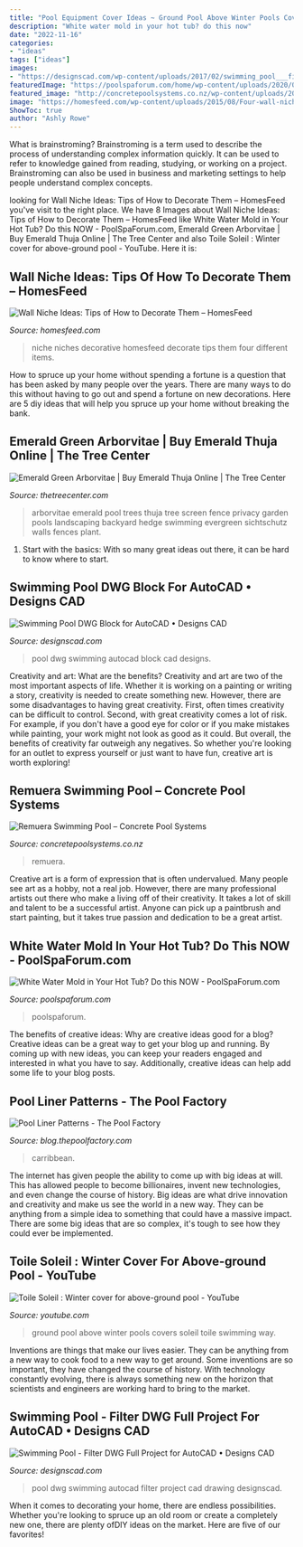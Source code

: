 ```yaml
---
title: "Pool Equipment Cover Ideas ~ Ground Pool Above Winter Pools Covers Soleil Toile Swimming Way"
description: "White water mold in your hot tub? do this now"
date: "2022-11-16"
categories:
- "ideas"
tags: ["ideas"]
images:
- "https://designscad.com/wp-content/uploads/2017/02/swimming_pool___filter_dwg_full_project_for_autocad_45921.gif"
featuredImage: "https://poolspaforum.com/home/wp-content/uploads/2020/09/white-mold-empty-and-refill.jpg"
featured_image: "http://concretepoolsystems.co.nz/wp-content/uploads/2015/08/S6A8519-Swimming-Pool-Resized-687x1030.jpg"
image: "https://homesfeed.com/wp-content/uploads/2015/08/Four-wall-niches-with-different-decorative-items.jpg"
ShowToc: true
author: "Ashly Rowe"
---
```



What is brainstroming?
Brainstroming is a term used to describe the process of understanding complex information quickly. It can be used to refer to knowledge gained from reading, studying, or working on a project. Brainstroming can also be used in business and marketing settings to help people understand complex concepts.

	

		
looking for Wall Niche Ideas: Tips of How to Decorate Them – HomesFeed you've visit to the right place. We have 8 Images about Wall Niche Ideas: Tips of How to Decorate Them – HomesFeed like White Water Mold in Your Hot Tub? Do this NOW - PoolSpaForum.com, Emerald Green Arborvitae | Buy Emerald Thuja Online | The Tree Center and also Toile Soleil : Winter cover for above-ground pool - YouTube. Here it is:
		
    
## Wall Niche Ideas: Tips Of How To Decorate Them – HomesFeed

<img loading=lazy src="https://homesfeed.com/wp-content/uploads/2015/08/Four-wall-niches-with-different-decorative-items.jpg" onerror="this.onerror=null;this.src='https://tse1.mm.bing.net/th?id=OIP.xVMDHFrpo8Q0NvGeGgeypAHaHp&amp;pid=15.1';" alt="Wall Niche Ideas: Tips of How to Decorate Them – HomesFeed">

_Source: homesfeed.com_

>niche niches decorative homesfeed decorate tips them four different items. 

	

How to spruce up your home without spending a fortune is a question that has been asked by many people over the years. There are many ways to do this without having to go out and spend a fortune on new decorations. Here are 5 diy ideas that will help you spruce up your home without breaking the bank.

    
## Emerald Green Arborvitae | Buy Emerald Thuja Online | The Tree Center

<img loading=lazy src="https://www.thetreecenter.com/wp-content/uploads/2014/06/emerald-green-3.jpg" onerror="this.onerror=null;this.src='https://tse3.mm.bing.net/th?id=OIP.ZE5EiPdwIYdAV1AELFRhrgHaE8&amp;pid=15.1';" alt="Emerald Green Arborvitae | Buy Emerald Thuja Online | The Tree Center">

_Source: thetreecenter.com_

>arborvitae emerald pool trees thuja tree screen fence privacy garden pools landscaping backyard hedge swimming evergreen sichtschutz walls fences plant. 

	

1. Start with the basics: With so many great ideas out there, it can be hard to know where to start.

    
## Swimming Pool DWG Block For AutoCAD • Designs CAD

<img loading=lazy src="https://designscad.com/wp-content/uploads/2017/02/swimming_pool_dwg_block_for_autocad_73849.gif" onerror="this.onerror=null;this.src='https://tse1.mm.bing.net/th?id=OIP.ngWqIGvtevti6HtY957jpgHaF4&amp;pid=15.1';" alt="Swimming Pool DWG Block for AutoCAD • Designs CAD">

_Source: designscad.com_

>pool dwg swimming autocad block cad designs. 

	

Creativity and art: What are the benefits?
Creativity and art are two of the most important aspects of life. Whether it is working on a painting or writing a story, creativity is needed to create something new. However, there are some disadvantages to having great creativity. First, often times creativity can be difficult to control. Second, with great creativity comes a lot of risk. For example, if you don't have a good eye for color or if you make mistakes while painting, your work might not look as good as it could. But overall, the benefits of creativity far outweigh any negatives. So whether you're looking for an outlet to express yourself or just want to have fun, creative art is worth exploring!

    
## Remuera Swimming Pool – Concrete Pool Systems

<img loading=lazy src="http://concretepoolsystems.co.nz/wp-content/uploads/2015/08/S6A8519-Swimming-Pool-Resized-687x1030.jpg" onerror="this.onerror=null;this.src='https://tse4.mm.bing.net/th?id=OIP.udSPQLlRpDSrtU-DL-yJuQHaLG&amp;pid=15.1';" alt="Remuera Swimming Pool – Concrete Pool Systems">

_Source: concretepoolsystems.co.nz_

>remuera. 

	

Creative art is a form of expression that is often undervalued. Many people see art as a hobby, not a real job. However, there are many professional artists out there who make a living off of their creativity. It takes a lot of skill and talent to be a successful artist. Anyone can pick up a paintbrush and start painting, but it takes true passion and dedication to be a great artist.

    
## White Water Mold In Your Hot Tub? Do This NOW - PoolSpaForum.com

<img loading=lazy src="https://poolspaforum.com/home/wp-content/uploads/2020/09/white-mold-empty-and-refill.jpg" onerror="this.onerror=null;this.src='https://tse1.mm.bing.net/th?id=OIP.1lWlH1hMK8La81HfyREqPwHaD4&amp;pid=15.1';" alt="White Water Mold in Your Hot Tub? Do this NOW - PoolSpaForum.com">

_Source: poolspaforum.com_

>poolspaforum. 

	

The benefits of creative ideas: Why are creative ideas good for a blog?
Creative ideas can be a great way to get your blog up and running. By coming up with new ideas, you can keep your readers engaged and interested in what you have to say. Additionally, creative ideas can help add some life to your blog posts.

    
## Pool Liner Patterns - The Pool Factory

<img loading=lazy src="https://blog-media.thepoolfactory.com/blog/wp-content/uploads/2016/07/pool-liner-carribbean-1.jpg" onerror="this.onerror=null;this.src='https://tse1.mm.bing.net/th?id=OIP.yEfZg7-XfWMjajrGc9r75QHaFj&amp;pid=15.1';" alt="Pool Liner Patterns - The Pool Factory">

_Source: blog.thepoolfactory.com_

>carribbean. 

	

The internet has given people the ability to come up with big ideas at will. This has allowed people to become billionaires, invent new technologies, and even change the course of history. Big ideas are what drive innovation and creativity and make us see the world in a new way. They can be anything from a simple idea to something that could have a massive impact. There are some big ideas that are so complex, it's tough to see how they could ever be implemented.

    
## Toile Soleil : Winter Cover For Above-ground Pool - YouTube

<img loading=lazy src="https://i.ytimg.com/vi/YeZQ9mcwwv8/hqdefault.jpg" onerror="this.onerror=null;this.src='https://tse4.mm.bing.net/th?id=OIP.aXz0VOqFQ-bAqOI2l36jpgHaFj&amp;pid=15.1';" alt="Toile Soleil : Winter cover for above-ground pool - YouTube">

_Source: youtube.com_

>ground pool above winter pools covers soleil toile swimming way. 

	

Inventions are things that make our lives easier. They can be anything from a new way to cook food to a new way to get around. Some inventions are so important, they have changed the course of history. With technology constantly evolving, there is always something new on the horizon that scientists and engineers are working hard to bring to the market.

    
## Swimming Pool - Filter DWG Full Project For AutoCAD • Designs CAD

<img loading=lazy src="https://designscad.com/wp-content/uploads/2017/02/swimming_pool___filter_dwg_full_project_for_autocad_45921.gif" onerror="this.onerror=null;this.src='https://tse4.mm.bing.net/th?id=OIP.8ajXnWGwwUnM6kAPALP-FAHaEG&amp;pid=15.1';" alt="Swimming Pool - Filter DWG Full Project for AutoCAD • Designs CAD">

_Source: designscad.com_

>pool dwg swimming autocad filter project cad drawing designscad. 

	

When it comes to decorating your home, there are endless possibilities. Whether you're looking to spruce up an old room or create a completely new one, there are plenty ofDIY ideas on the market. Here are five of our favorites!

